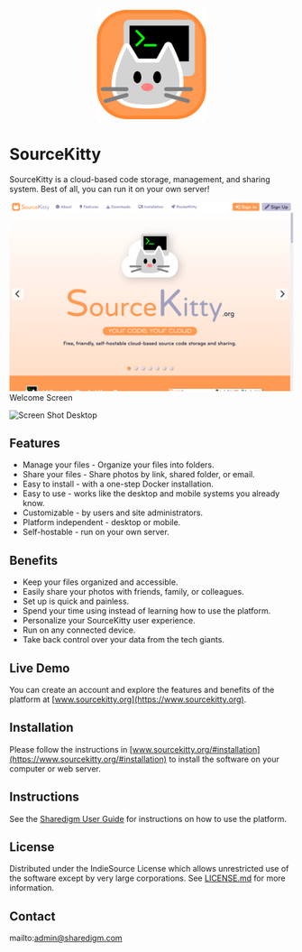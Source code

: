 <p align="center" style="text-align:center">
	<img src="images/logos/logo.svg" width="200">
</p>

# SourceKitty

SourceKitty is a cloud-based code storage, management, and sharing system. Best of all, you can run it on your own server!

![Screen Shot](images/screen-shots/welcome.png)
Welcome Screen

![Screen Shot](images/screen-shots/desktop.png)
Desktop

## Features

- Manage your files - Organize your files into folders.
- Share your files - Share photos by link, shared folder, or email.
- Easy to install - with a one-step Docker installation.
- Easy to use - works like the desktop and mobile systems you already know.
- Customizable - by users and site administrators.
- Platform independent - desktop or mobile.
- Self-hostable - run on your own server.

## Benefits

- Keep your files organized and accessible.
- Easily share your photos with friends, family, or colleagues.
- Set up is quick and painless.
- Spend your time using instead of learning how to use the platform.
- Personalize your SourceKitty user experience.
- Run on any connected device.
- Take back control over your data from the tech giants.

## Live Demo

You can create an account and explore the features and benefits of the platform at [www.sourcekitty.org](https://www.sourcekitty.org).

## Installation

Please follow the instructions in [www.sourcekitty.org/#installation](https://www.sourcekitty.org/#installation) to install the software on your computer or web server.

## Instructions

See the [Sharedigm User Guide](https://www.sharedigm.com/#help) for instructions on how to use the platform.

## License

Distributed under the IndieSource License which allows unrestricted use of the software except by very large corporations. See [LICENSE.md](LICENSE.md) for more information.

## Contact

mailto:admin@sharedigm.com
